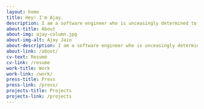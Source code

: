 ```yaml
---
layout: home
title: Hey! I'm Ajay.
description: I am a software engineer who is unceasingly determined to build technology for social good. I currently work at Column, a startup that develops software for local newspapers and makes public data more accessible to local communities. I previously worked at the Texas Democratic Party and at the US Department of Health and Human Services.
about-title: About
about-img: ajay-column.jpg
about-img-alt: Ajay Jain
about-description: I am a software engineer who is unceasingly determined to build technology for social good. I currently work at Column, a startup that develops software for local newspapers and makes public data more accessible to local communities. I previously worked at the Texas Democratic Party and at the US Department of Health and Human Services.
about-link: /about/
cv-text: Resumé
cv-link: /resume
work-title: Work
work-link: /work/
press-title: Press
press-link: /press/
projects-title: Projects
projects-link: /projects
---
```


